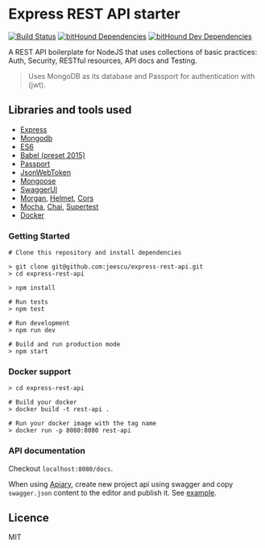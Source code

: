 # Express REST API starter
[![Build Status](https://travis-ci.org/jeescu/express-rest-api.svg?style=flat-square)](https://travis-ci.org/jeescu/express-rest-api)
[![bitHound Dependencies](https://www.bithound.io/github/jeescu/express-rest-api/badges/dependencies.svg?style=flat-square)](https://www.bithound.io/github/jeescu/express-rest-api/master/dependencies/npm)
[![bitHound Dev Dependencies](https://www.bithound.io/github/jeescu/express-rest-api/badges/devDependencies.svg?style=flat-square)](https://www.bithound.io/github/jeescu/express-rest-api/master/dependencies/npm)

A REST API boilerplate for NodeJS that uses collections 
of basic practices: Auth, Security, RESTful resources, API docs and Testing.

> Uses MongoDB as its database and Passport for authentication with (jwt).

## Libraries and tools used
- [Express](https://expressjs.com/)
- [Mongodb](https://www.mongodb.com)
- [ES6](http://es6-features.org)
- [Babel (preset 2015)](https://babeljs.io/docs/plugins/preset-es2015/)
- [Passport](https://github.com/jaredhanson/passport)
- [JsonWebToken](https://github.com/auth0/node-jsonwebtoken)
- [Mongoose]()
- [SwaggerUI](https://github.com/scottie1984/swagger-ui-express)
- [Morgan](https://github.com/expressjs/morgan), [Helmet](https://github.com/helmetjs/helmet), [Cors](https://github.com/expressjs/cors)
- [Mocha](https://mochajs.org/#getting-started), [Chai](http://chaijs.com/api/), [Supertest](https://github.com/visionmedia/supertest)
- [Docker](https://www.docker.com/)

### Getting Started

```
# Clone this repository and install dependencies

> git clone git@github.com:jeescu/express-rest-api.git
> cd express-rest-api

> npm install

# Run tests
> npm test

# Run development
> npm run dev

# Build and run production mode
> npm start
```

### Docker support
```
> cd express-rest-api

# Build your docker
> docker build -t rest-api .

# Run your docker image with the tag name
> docker run -p 8080:8080 rest-api
```

### API documentation
Checkout `localhost:8080/docs`.

When using [Apiary](https://apiary.io/), create new project api using swagger and
copy `swagger.json` content to the editor and publish it. See [example](http://docs.expressrestapi.apiary.io).

## Licence
MIT
